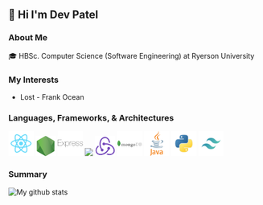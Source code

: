 ## 👋 Hi I'm Dev Patel

### About Me
🎓 HBSc. Computer Science (Software Engineering) at Ryerson University</br>

### My Interests
- Lost - Frank Ocean

### Languages, Frameworks, & Architectures
<code><img height="50" src="https://raw.githubusercontent.com/github/explore/80688e429a7d4ef2fca1e82350fe8e3517d3494d/topics/react/react.png"></code>
<code><img height="40" src="https://raw.githubusercontent.com/github/explore/80688e429a7d4ef2fca1e82350fe8e3517d3494d/topics/nodejs/nodejs.png"></code>
<code><img height="50" src="https://raw.githubusercontent.com/github/explore/80688e429a7d4ef2fca1e82350fe8e3517d3494d/topics/express/express.png"></code>
<code><img height="40" src="https://upload.wikimedia.org/wikipedia/commons/thumb/8/8e/Nextjs-logo.svg/800px-Nextjs-logo.svg.png"></code>
<code><img height="40" src="https://raw.githubusercontent.com/github/explore/80688e429a7d4ef2fca1e82350fe8e3517d3494d/topics/redux/redux.png"></code>
<code><img height="50" src="https://raw.githubusercontent.com/github/explore/80688e429a7d4ef2fca1e82350fe8e3517d3494d/topics/mongodb/mongodb.png"></code>
<code><img height="50" src="https://raw.githubusercontent.com/github/explore/80688e429a7d4ef2fca1e82350fe8e3517d3494d/topics/java/java.png"></code>
<code><img height="50" src="https://raw.githubusercontent.com/github/explore/80688e429a7d4ef2fca1e82350fe8e3517d3494d/topics/python/python.png"></code>
<code><img height="50" src="https://raw.githubusercontent.com/github/explore/80688e429a7d4ef2fca1e82350fe8e3517d3494d/topics/tailwind/tailwind.png"></code>

### Summary

![My github stats](https://github-readme-stats.vercel.app/api?username=devarshi-ap&show_icons=true&theme=dracula&hide=stars,issues)


<!-- <div align='center'>
  <h3><em>"No one knows what it means but it's p r o v a c a t i v e"<em/><h3/>
  <img id="landing-image" src="https://64.media.tumblr.com/9bd6597395a2ee9395ca361103986e9d/tumblr_n37bva6bGA1rqkjmno1_500.gif" alt="Logo"/>
</div>
 -->

